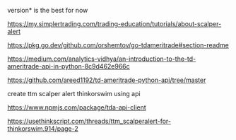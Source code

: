 version* is the best for now


https://my.simplertrading.com/trading-education/tutorials/about-scalper-alert

https://pkg.go.dev/github.com/orshemtov/go-tdameritrade#section-readme


https://medium.com/analytics-vidhya/an-introduction-to-the-td-ameritrade-api-in-python-8c9d462e966c


https://github.com/areed1192/td-ameritrade-python-api/tree/master


create ttm scalper alert thinkorswim using api


https://www.npmjs.com/package/tda-api-client

https://usethinkscript.com/threads/ttm_scalperalert-for-thinkorswim.914/page-2